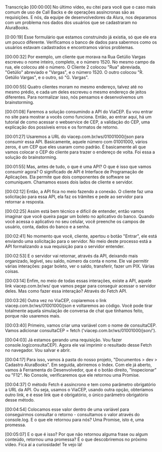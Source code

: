 Transcrição
[00:00:00] No último vídeo, eu citei para você que o caso mais comum de uso de Call Backs e de operações assíncronas são as requisições. E nós, da equipe de desenvolvedores da Alura, nos deparamos com um problema nos dados dos usuários que se cadastraram no AluraBooks.

[0:00:19] Esse formulário que estamos construindo já existia, só que ele era um pouco diferente. Verificamos o banco de dados para sabermos como os usuários estavam cadastrados e encontramos vários problemas.

[00:00:32] Por exemplo, um cliente que morava na Rua Getúlio Vargas escreveu o nome inteiro, completo, e o número 1520. No mesmo campo da rua, ele colocou até o número. O Cliente 2 colocou "Rua" abreviada, "Getúlio" abreviado e "Vargas", e o número 1520. O outro colocou "R. Getúlio Vargas", e o outro, só "G. Vargas".

[00:00:55] Quatro clientes moram no mesmo endereço, talvez até no mesmo prédio, e cada um deles escreveu o mesmo endereço de jeitos diferentes. Para normalizar isso, nós pensamos e desenvolvemos um brainstorming.

[00:01:08] Faremos a solução consumindo a API do ViaCEP. Eu vou entrar no site para mostrar a vocês como funciona. Então, ao entrar aqui, há um tutorial de como acessar o webservice de CEP, a validação do CEP, uma explicação dos possíveis erros e os formatos de retorno.

[00:01:27] Usaremos a URL do viacep.com.br/ws/01001000/json para consumir essa API. Basicamente, aquele número com 01001000, vários zeros, é um CEP que eles usaram como padrão. É basicamente ali que vamos colocar o CEP do cliente para trazer o endereço de volta. Foi essa a solução do brainstorming.

[00:01:55] Mas, antes de tudo, o que é uma API? O que é isso que vamos consumir agora? O significado de API é Interface de Programação de Aplicações. Ela permite que dois componentes de software se comuniquem. Chamamos esses dois lados de cliente e servidor.

[00:02:12] Então, a API fica no meio fazendo a conexão. O cliente faz uma solicitação para essa API, ela faz os trâmites e pede ao servidor para retornar a resposta.

[00:02:25] Assim está bem técnico e difícil de entender, então vamos imaginar que você queira pagar um boleto no aplicativo do banco. Quando você acessa o aplicativo no seu celular, você preenche os campos de usuário, conta, dados do banco e a senha.

[00:02:41] No momento que você, cliente, apertou o botão "Entrar", ele está enviando uma solicitação para o servidor. No meio deste processo está a API formalizando a sua requisição para o servidor entender.

[00:02:53] E o servidor vai retornar, através da API, deixando mais organizado, legível, seu saldo, número da conta e nome. Ele vai permitir várias interações: pagar boleto, ver o saldo, transferir, fazer um PIX. Várias coisas.

[00:03:14] Enfim, no meio de todas essas interações, existe a API, aquele link viacep.com.br/ws/ que vamos pegar para conseguir acessar o servidor deles. Mas como fazer essa interação? Através do Fetch API.

[00:03:26] Outra vez no ViaCEP, copiaremos o link viacep.com.br/ws/01001000/json e voltaremos ao código. Você pode tirar totalmente aquela simulação de conversa de chat que tínhamos feito, porque não usaremos mais.

[00:03:40] Primeiro, vamos criar uma variável com o nome de consultaCEP. Vamos adicionar consultaCEP = fetch ('viacep.com.br/ws/01001000/json/').

[00:04:03] Já estamos gerando uma requisição. Vou fazer console.log(consultaCEP). Agora ele vai imprimir o resultado desse Fetch no navegador. Vou salvar e abrir.

[00:04:17] Para isso, vamos à pasta do nosso projeto, "Documentos > dev > Cadastro AluraBooks". Em seguida, abriremos o Index. Com ele já aberto, vamos à Ferramenta do Desenvolvedor, que é o botão direito, "Inspecionar" ou "F12". No Console, verificaremos que ele retornou uma Promise.

[00:04:37] O método Fetch é assíncrono e tem como parâmetro obrigatório a URL da API. Ou seja, usamos o ViaCEP, usando outra opção, obteríamos outro link, e é esse link que é obrigatório, o único parâmetro obrigatório desse método.

[00:04:54] Colocamos esse valor dentro de uma variável para conseguirmos consultar o retorno - consultamos o valor através do console.log. E o que ele retornou para nós? Uma Promise, isto é, uma promessa.

[00:05:07] E o que é isso? Por que não retornou alguma frase ou algum conteúdo, retornou uma promessa? É o que descobriremos no próximo vídeo. Fica aí a curiosidade! Te vejo lá!